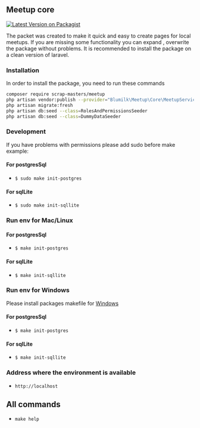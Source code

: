 ## Meetup core
[![Latest Version on Packagist](https://img.shields.io/packagist/v/spatie/laravel-package-tools.svg?style=flat-square)](https://packagist.org/packages/scrap-masters/meetup)

The packet was created to make it quick and easy to create pages for local meetups.
If you are missing some functionality you can expand , overwrite the package without problems.
It is recommended to install the package on a clean version of laravel.

### Installation
In order to install the package, you need to run these commands
```bash
composer require scrap-masters/meetup
php artisan vendor:publish --provider="Blumilk\Meetup\Core\MeetupServiceProvider" --all --force
php artisan migrate:fresh
php artisan db:seed --class=RolesAndPermissionsSeeder
php artisan db:seed --class=DummyDataSeeder
```
### Development
If you have problems with permissions please add sudo before make example:
#### For postgresSql
- `$ sudo make init-postgres`
#### For sqlLite
- `$ sudo make init-sqllite`
### Run env for Mac/Linux

#### For postgresSql
- `$ make init-postgres`
#### For sqlLite
- `$ make init-sqllite`


### Run env for Windows
Please install packages makefile for [Windows](http://gnuwin32.sourceforge.net/packages/make.htm)
#### For postgresSql
- `$ make init-postgres`
#### For sqlLite
- `$ make init-sqllite`

### Address where the environment is available
- `http://localhost`
## All commands

-  `make help`
